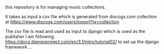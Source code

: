 this repository is for managing music collections.

It takes as input a csv file which is generated from discogs.com collection
at https://www.discogs.com/users/export?w=collection

The csv file is read and used as input to django which is used as the publisher
I am following https://docs.djangoproject.com/en/3.1/intro/tutorial02/ to set up the
django framework ...

